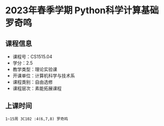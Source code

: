 # 2023年春季学期 Python科学计算基础 罗奇鸣






## 课程信息

- 课程号：CS1515.04
- 学分：2.5
- 教学类型：理论实验课
- 开课单位：计算机科学与技术系
- 课程类别：自由选修
- 课程层次：素能拓展课程

## 上课时间

```
1~15周 3C102 :4(6,7,8) 罗奇鸣
```

